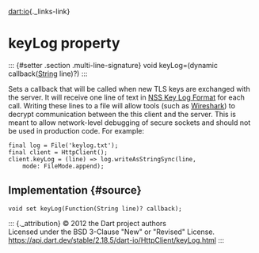 [dart:io](../../dart-io/dart-io-library){._links-link}

keyLog property
===============

::: {#setter .section .multi-line-signature}
void keyLog=(dynamic callback([String](../../dart-core/string-class)
line)?)
:::

Sets a callback that will be called when new TLS keys are exchanged with
the server. It will receive one line of text in [NSS Key Log
Format](https://developer.mozilla.org/en-US/docs/Mozilla/Projects/NSS/Key_Log_Format)
for each call. Writing these lines to a file will allow tools (such as
[Wireshark](https://gitlab.com/wireshark/wireshark/-/wikis/TLS#tls-decryption))
to decrypt communication between the this client and the server. This is
meant to allow network-level debugging of secure sockets and should not
be used in production code. For example:

``` {.language-dart data-language="dart"}
final log = File('keylog.txt');
final client = HttpClient();
client.keyLog = (line) => log.writeAsStringSync(line,
    mode: FileMode.append);
```

Implementation {#source}
--------------

``` {.language-dart data-language="dart"}
void set keyLog(Function(String line)? callback);
```

::: {._attribution}
© 2012 the Dart project authors\
Licensed under the BSD 3-Clause \"New\" or \"Revised\" License.\
<https://api.dart.dev/stable/2.18.5/dart-io/HttpClient/keyLog.html>
:::

